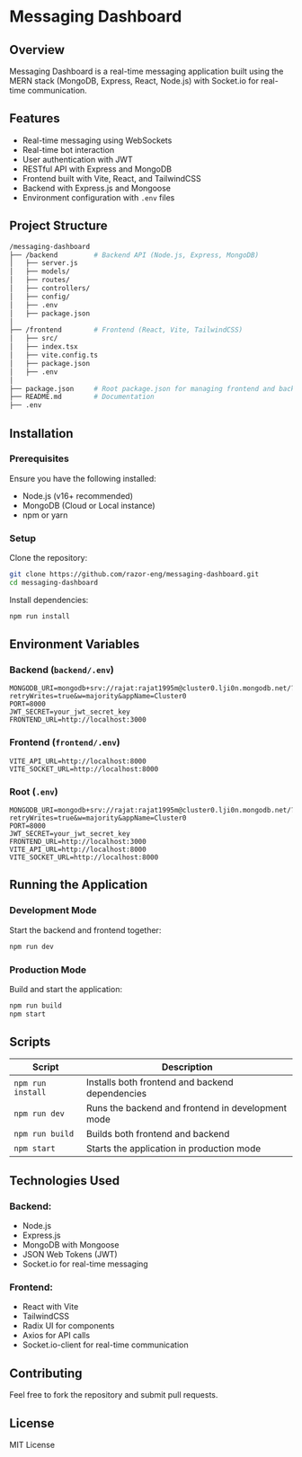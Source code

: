 # Messaging Dashboard

## Overview

Messaging Dashboard is a real-time messaging application built using the MERN stack (MongoDB, Express, React, Node.js) with Socket.io for real-time communication.

## Features

- Real-time messaging using WebSockets
- Real-time bot interaction
- User authentication with JWT
- RESTful API with Express and MongoDB
- Frontend built with Vite, React, and TailwindCSS
- Backend with Express.js and Mongoose
- Environment configuration with `.env` files

## Project Structure

```bash
/messaging-dashboard
├── /backend         # Backend API (Node.js, Express, MongoDB)
│   ├── server.js
│   ├── models/
│   ├── routes/
│   ├── controllers/
│   ├── config/
│   ├── .env
│   ├── package.json
│
├── /frontend        # Frontend (React, Vite, TailwindCSS)
│   ├── src/
│   ├── index.tsx
│   ├── vite.config.ts
│   ├── package.json
│   ├── .env
│
├── package.json     # Root package.json for managing frontend and backend
├── README.md        # Documentation
├── .env
```

## Installation

### Prerequisites

Ensure you have the following installed:

- Node.js (v16+ recommended)
- MongoDB (Cloud or Local instance)
- npm or yarn

### Setup

Clone the repository:

```sh
git clone https://github.com/razor-eng/messaging-dashboard.git
cd messaging-dashboard
```

Install dependencies:

```sh
npm run install
```

## Environment Variables

### Backend (`backend/.env`)

```env
MONGODB_URI=mongodb+srv://rajat:rajat1995m@cluster0.lji0n.mongodb.net/?retryWrites=true&w=majority&appName=Cluster0
PORT=8000
JWT_SECRET=your_jwt_secret_key
FRONTEND_URL=http://localhost:3000
```

### Frontend (`frontend/.env`)

```env
VITE_API_URL=http://localhost:8000
VITE_SOCKET_URL=http://localhost:8000
```

### Root (`.env`)

```env
MONGODB_URI=mongodb+srv://rajat:rajat1995m@cluster0.lji0n.mongodb.net/?retryWrites=true&w=majority&appName=Cluster0
PORT=8000
JWT_SECRET=your_jwt_secret_key
FRONTEND_URL=http://localhost:3000
VITE_API_URL=http://localhost:8000
VITE_SOCKET_URL=http://localhost:8000
```

## Running the Application

### Development Mode

Start the backend and frontend together:

```sh
npm run dev
```

### Production Mode

Build and start the application:

```sh
npm run build
npm start
```

## Scripts

| Script            | Description                                       |
| ----------------- | ------------------------------------------------- |
| `npm run install` | Installs both frontend and backend dependencies   |
| `npm run dev`     | Runs the backend and frontend in development mode |
| `npm run build`   | Builds both frontend and backend                  |
| `npm start`       | Starts the application in production mode         |

## Technologies Used

### Backend:

- Node.js
- Express.js
- MongoDB with Mongoose
- JSON Web Tokens (JWT)
- Socket.io for real-time messaging

### Frontend:

- React with Vite
- TailwindCSS
- Radix UI for components
- Axios for API calls
- Socket.io-client for real-time communication

## Contributing

Feel free to fork the repository and submit pull requests.

## License

MIT License
